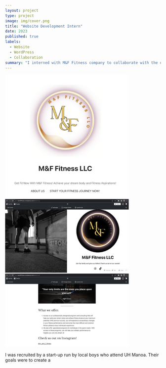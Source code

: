 ```yaml
---
layout: project
type: project
image: img/cover.png
title: "Website Development Intern"
date: 2023
published: true
labels:
  - Website
  - WordPress
  - Collaboration
summary: "I interned with M&F Fitness company to collaborate with the owner and create a new website for them."
---
```

<img width="400px" 
     class="rounded float-start pe-4" 
     src="../img/cover.png" >
<img width="400px" 
     class="rounded float-start pe-4" 
     src="../img/website3.png" >
<img width="400px" 
     class="rounded float-start pe-4" 
     src="../img/website2.png" >
     
I was recruited by a start-up run by local boys who attend UH Manoa. Their goals were to create a 
